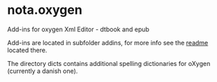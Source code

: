 nota.oxygen
===========

Add-ins for oxygen Xml Editor - dtbook and epub

Add-ins are located in subfolder addins, for more info see the [readme](./addins/readme.md) located there.

The directory dicts contains additional spelling dictionaries for oXygen (currently a danish one).

